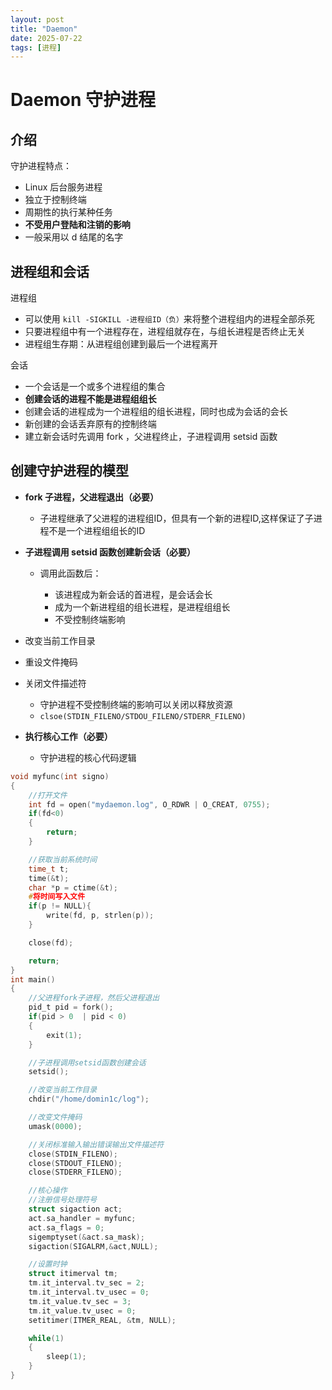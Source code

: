 ```yaml
---
layout: post
title: "Daemon"
date: 2025-07-22
tags: [进程]
---
```


# Daemon 守护进程

## 介绍

守护进程特点：

- Linux 后台服务进程
- 独立于控制终端
- 周期性的执行某种任务
- **不受用户登陆和注销的影响**
- 一般采用以 d 结尾的名字

## 进程组和会话

进程组

- 可以使用 `kill -SIGKILL -进程组ID（负）`来将整个进程组内的进程全部杀死
- 只要进程组中有一个进程存在，进程组就存在，与组长进程是否终止无关
- 进程组生存期：从进程组创建到最后一个进程离开

会话

- 一个会话是一个或多个进程组的集合
- **创建会话的进程不能是进程组组长**
- 创建会话的进程成为一个进程组的组长进程，同时也成为会话的会长
- 新创建的会话丢弃原有的控制终端
- 建立新会话时先调用 fork ，父进程终止，子进程调用 setsid 函数

## 创建守护进程的模型

- **fork 子进程，父进程退出（必要）**

  - 子进程继承了父进程的进程组ID，但具有一个新的进程ID,这样保证了子进程不是一个进程组组长的ID
- **子进程调用 setsid 函数创建新会话（必要）**

  - 调用此函数后：
  
    - 该进程成为新会话的首进程，是会话会长
    - 成为一个新进程组的组长进程，是进程组组长
    - 不受控制终端影响
- 改变当前工作目录
- 重设文件掩码
- 关闭文件描述符

  - 守护进程不受控制终端的影响可以关闭以释放资源
  - `clsoe(STDIN_FILENO/STDOU_FILENO/STDERR_FILENO)`
- **执行核心工作（必要）**

  - 守护进程的核心代码逻辑

```c
void myfunc(int signo)
{
    //打开文件
    int fd = open("mydaemon.log", O_RDWR | O_CREAT, 0755);
    if(fd<0)
    {
        return;
    }

    //获取当前系统时间
    time_t t;
    time(&t);
    char *p = ctime(&t);
    #将时间写入文件
    if(p != NULL){
        write(fd, p, strlen(p));
    }

    close(fd);

    return;
}
int main()
{
    //父进程fork子进程，然后父进程退出
    pid_t pid = fork();
    if(pid > 0  | pid < 0)
    {
        exit(1);
    }

    //子进程调用setsid函数创建会话
    setsid();

    //改变当前工作目录
    chdir("/home/domin1c/log");

    //改变文件掩码
    umask(0000);

    //关闭标准输入输出错误输出文件描述符
    close(STDIN_FILENO);
    close(STDOUT_FILENO);
    close(STDERR_FILENO);

    //核心操作
    //注册信号处理符号
    struct sigaction act;
    act.sa_handler = myfunc;
    act.sa_flags = 0;
    sigemptyset(&act.sa_mask);
    sigaction(SIGALRM,&act,NULL);

    //设置时钟
    struct itimerval tm;
    tm.it_interval.tv_sec = 2;
    tm.it_interval.tv_usec = 0;
    tm.it_value.tv_sec = 3;
    tm.it_value.tv_usec = 0;
    setitimer(ITMER_REAL, &tm, NULL);

    while(1)
    {
        sleep(1);
    }
}
```
